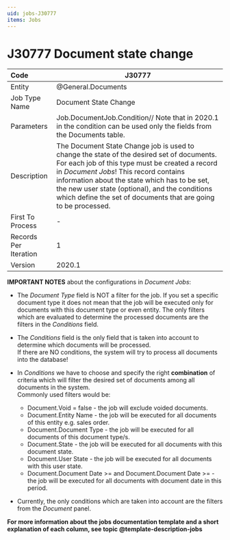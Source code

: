 ```yaml
---
uid: jobs-J30777
items: Jobs
---
```


# J30777 Document state change

| Code                  | J30777                                                       |
| :-------------------- | ------------------------------------------------------------ |
| Entity                | @General.Documents                                           |
| Job Type Name         | Document State Change                                        |
| Parameters            | Job.DocumentJob.Condition// Note that in 2020.1 in the condition can be used only the fields from the Documents table. |
| Description           | The Document State Change job is used to change the state of the desired set of documents. For each job of this type must be created a record in *Document Jobs*! This record contains information about the state which has to be set, the new user state (optional), and the conditions which define the set of documents that are going to be processed. |
| First To Process      | -                                                            |
| Records Per Iteration | 1                                                            |
| Version               | 2020.1                                                       |

**IMPORTANT NOTES** about the configurations in *Document Jobs*:

-  The *Document Type* field is NOT a filter for the job. If you set a specific document type it does not mean that the job will be executed only for documents with this document type or even entity. The only filters which are evaluated to determine the processed documents are the filters in the *Conditions* field.
-  The *Conditions* field is the only field that is taken into account to determine which documents will be processed. <br>
If there are NO conditions, the system will try to process all documents into the database!
-  In *Conditions* we have to choose and specify the right **combination** of criteria which will filter the desired set of documents among all documents in the system.
<br>Commonly used filters would be:
           
    - Document.Void = false - the job will exclude voided documents.
    - Document.Entity Name - the job will be executed for all documents of this entity e.g. sales order.
    - Document.Document Type - the job will be executed for all documents of this document type/s.
    - Document.State - the job will be executed for all documents with this document state.
    - Document.User State - the job will be executed for all documents with this user state.
    - Document.Document Date >= and Document.Document Date >= - the job will be executed for all documents with document date in this period.
 - Currently, the only conditions which are taken into account are the filters from the *Document* panel.

**For more information about the jobs documentation template and a short explanation of each column, see topic @template-description-jobs**
